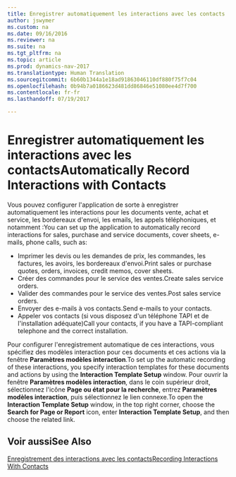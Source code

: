 ```yaml
---
title: Enregistrer automatiquement les interactions avec les contacts
author: jswymer
ms.custom: na
ms.date: 09/16/2016
ms.reviewer: na
ms.suite: na
ms.tgt_pltfrm: na
ms.topic: article
ms.prod: dynamics-nav-2017
ms.translationtype: Human Translation
ms.sourcegitcommit: 6b60b1344a1e18ad91863046110df880f75f7c04
ms.openlocfilehash: 0b94b7a0186623d481dd86846e51080ee4d7f700
ms.contentlocale: fr-fr
ms.lasthandoff: 07/19/2017

---
```

# <a name="automatically-record-interactions-with-contacts"></a><span data-ttu-id="8e7f4-102">Enregistrer automatiquement les interactions avec les contacts</span><span class="sxs-lookup"><span data-stu-id="8e7f4-102">Automatically Record Interactions with Contacts</span></span>
<span data-ttu-id="8e7f4-103">Vous pouvez configurer l'application de sorte à enregistrer automatiquement les interactions pour les documents vente, achat et service, les bordereaux d'envoi, les emails, les appels téléphoniques, et notamment :</span><span class="sxs-lookup"><span data-stu-id="8e7f4-103">You can set up the application to automatically record interactions for sales, purchase and service documents, cover sheets, e-mails, phone calls, such as:</span></span>

* <span data-ttu-id="8e7f4-104">Imprimer les devis ou les demandes de prix, les commandes, les factures, les avoirs, les bordereaux d'envoi.</span><span class="sxs-lookup"><span data-stu-id="8e7f4-104">Print sales or purchase quotes, orders, invoices, credit memos, cover sheets.</span></span>
* <span data-ttu-id="8e7f4-105">Créer des commandes pour le service des ventes.</span><span class="sxs-lookup"><span data-stu-id="8e7f4-105">Create sales service orders.</span></span>
* <span data-ttu-id="8e7f4-106">Valider des commandes pour le service des ventes.</span><span class="sxs-lookup"><span data-stu-id="8e7f4-106">Post sales service orders.</span></span>
* <span data-ttu-id="8e7f4-107">Envoyer des e-mails à vos contacts.</span><span class="sxs-lookup"><span data-stu-id="8e7f4-107">Send e-mails to your contacts.</span></span>
* <span data-ttu-id="8e7f4-108">Appeler vos contacts (si vous disposez d'un téléphone TAPI et de l'installation adéquate)</span><span class="sxs-lookup"><span data-stu-id="8e7f4-108">Call your contacts, if you have a TAPI-compliant telephone and the correct installation.</span></span>

<span data-ttu-id="8e7f4-109">Pour configurer l'enregistrement automatique de ces interactions, vous spécifiez des modèles interaction pour ces documents et ces actions via la fenêtre **Paramètres modèles interaction**.</span><span class="sxs-lookup"><span data-stu-id="8e7f4-109">To set up the automatic recording of these interactions, you specify interaction templates for these documents and actions by using the **Interaction Template Setup** window.</span></span> <span data-ttu-id="8e7f4-110">Pour ouvrir la fenêtre **Paramètres modèles interaction**, dans le coin supérieur droit, sélectionnez l'icône **Page ou état pour la recherche**, entrez **Paramètres modèles interaction**, puis sélectionnez le lien connexe.</span><span class="sxs-lookup"><span data-stu-id="8e7f4-110">To open the **Interaction Template Setup** window, in the top right corner, choose the **Search for Page or Report** icon, enter **Interaction Template Setup**, and then choose the related link.</span></span>

## <a name="see-also"></a><span data-ttu-id="8e7f4-111">Voir aussi</span><span class="sxs-lookup"><span data-stu-id="8e7f4-111">See Also</span></span>
[<span data-ttu-id="8e7f4-112">Enregistrement des interactions avec les contacts</span><span class="sxs-lookup"><span data-stu-id="8e7f4-112">Recording Interactions With Contacts</span></span>](marketing-interactions.md)  

